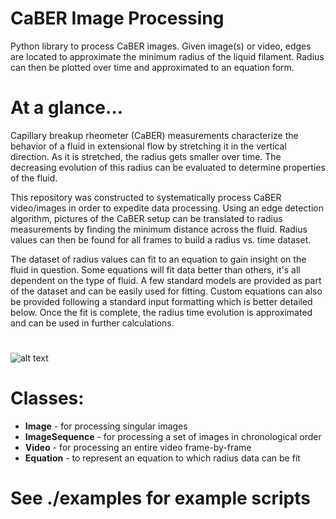 # CaBER Image Processing

Python library to process CaBER images. Given image(s) or video, edges are located to approximate the minimum radius of the liquid filament. Radius can then be plotted over time and approximated to an equation form.

# At a glance...

Capillary breakup rheometer (CaBER) measurements characterize the behavior of a fluid in extensional flow by stretching it in the vertical direction. As it is stretched, the radius gets smaller over time. The decreasing evolution of this radius can be evaluated to determine properties of the fluid. 

This repository was constructed to systematically process CaBER video/images in order to expedite data processing. Using an edge detection algorithm, pictures of the CaBER setup can be translated to radius measurements by finding the minimum distance across the fluid. Radius values can then be found for all frames to build a radius vs. time dataset.

The dataset of radius values can fit to an equation to gain insight on the fluid in question. Some equations will fit data better than others, it's all dependent on the type of fluid. A few standard models are provided as part of the dataset and can be easily used for fitting. Custom equations can also be provided following a standard input formatting which is better detailed below. Once the fit is complete, the radius time evolution is approximated and can be used in further calculations.


#
![alt text](https://github.mit.edu/raw/mburgjr/CABER-Image-Processing/master/caber.png?token=AAAELUR7EDEJSDSKXAW2IA3BPMKKU)


# Classes:

- **Image** - for processing singular images
- **ImageSequence** - for processing a set of images in chronological order
- **Video** - for processing an entire video frame-by-frame
- **Equation** - to represent an equation to which radius data can be fit

# See ./examples for example scripts
